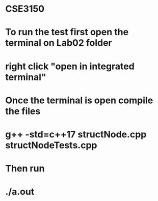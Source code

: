 # CSE3150
#
# To run the test first open the terminal on Lab02 folder
# right click "open in integrated terminal"
# Once the terminal is open compile the files 
# g++ -std=c++17 structNode.cpp structNodeTests.cpp
# 
# Then run 
# ./a.out
